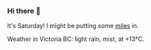 ### Hi there :wave:

It's Saturday! I might be putting some [miles](https://www.strava.com/athletes/889963) in.

Weather in Victoria BC: light rain, mist, at +13°C.
